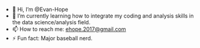 - 👋 Hi, I’m @Evan-Hope
- 🌱 I’m currently learning how to integrate my coding and analysis skills in the data science/analysis field.
- 📫 How to reach me: ehope.2017@gmail.com
- ⚡ Fun fact: Major baseball nerd. 

<!---
Evan-Hope/Evan-Hope is a ✨ special ✨ repository because its `README.md` (this file) appears on your GitHub profile.
You can click the Preview link to take a look at your changes.
--->
